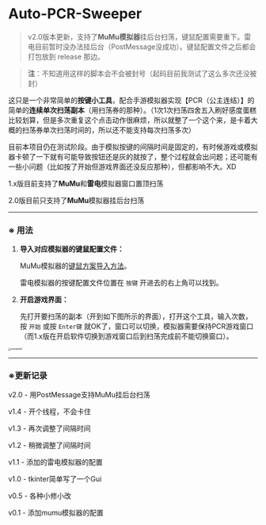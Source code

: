 # Auto-PCR-Sweeper
> v2.0版本更新，支持了**MuMu模拟器**挂后台扫荡，键鼠配置需要重下。雷电目前暂时没办法挂后台（PostMessage没成功）。键鼠配置文件之后都会打包放到 release 那边。

> **注**：不知道用这样的脚本会不会被封号（起码目前我测试了这么多次还没被封）

这只是一个非常简单的**按键小工具**，配合手游模拟器实现【PCR（公主连结）】的简单的**连续单次扫荡副本**（用扫荡券的那种）。（1次1次扫荡四舍五入刷好感度蛋糕比较划算，但是多次重复这个点击动作很麻烦，所以就整了一个这个来，是卡着大概的扫荡券单次扫荡时间的，所以还不能支持每次扫荡多次）

目前本项目仍在测试阶段。由于模拟按键的间隔时间是固定的，有时候游戏或模拟器卡顿了一下就有可能导致按钮还是灰的就按了，整个过程就会出问题；还可能有一些小问题（比如按了开始但游戏界面还没反应那种），但都影响不大。XD

1.x版目前支持了**MuMu**和**雷电**模拟器窗口置顶扫荡

2.0版目前只支持了**MuMu**模拟器挂后台扫荡

---

### ※ 用法

1. **导入对应模拟器的键鼠配置文件：**

   MuMu模拟器的[键鼠方案导入方法](http://mumu.163.com/20190425/25905_810641.html)。

   雷电模拟器的按键配置文件位置在 `按键` 开进去的右上角可以找到。

2. **开启游戏界面：**

   先打开要扫荡的副本（开到如下图所示的界面），打开这个工具，输入次数，按 `开始` 或按 `Enter键` 就OK了，窗口可以切换，模拟器需要保持PCR游戏窗口（而1.x版在开启软件切换到游戏窗口后到扫荡完成前不能切换窗口）。

<img src="https://i.loli.net/2020/05/11/3bqjwo8duvraOtE.png" alt="examplep1" style="zoom:33%;" />

---

### ※更新记录

v2.0 -  用PostMessage支持MuMu挂后台扫荡

v1.4 -  开个线程，不会卡住

v1.3 -  再次调整了间隔时间

v1.2 -  稍微调整了间隔时间

v1.1 -  添加的雷电模拟器的配置

v1.0 -  tkinter简单写了一个Gui

v0.5 -  各种小修小改

v0.1 -  添加mumu模拟器的配置
